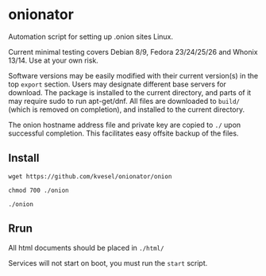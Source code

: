 # onionator
Automation script for setting up .onion sites Linux.

Current minimal testing covers Debian 8/9, Fedora 23/24/25/26 and Whonix 13/14. Use at your own risk.

Software versions may be easily modified with their current version(s) in the top `export` section.
Users may designate different base servers for download.
The package is installed to the current directory, and parts of it may require sudo to run apt-get/dnf.
All files are downloaded to `build/` (which is removed on completion), and installed to the current directory.

The onion hostname address file and private key are copied to `./` upon successful completion.
This facilitates easy offsite backup of the files.

## Install
`wget https://github.com/kvesel/onionator/onion`

`chmod 700 ./onion`

`./onion`

## Rrun
All html documents should be placed in `./html/`

Services will not start on boot, you must run the `start` script.
